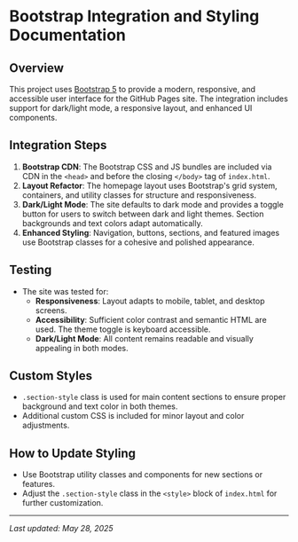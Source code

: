 # Bootstrap Integration and Styling Documentation

## Overview
This project uses [Bootstrap 5](https://getbootstrap.com/) to provide a modern, responsive, and accessible user interface for the GitHub Pages site. The integration includes support for dark/light mode, a responsive layout, and enhanced UI components.

## Integration Steps
1. **Bootstrap CDN**: The Bootstrap CSS and JS bundles are included via CDN in the `<head>` and before the closing `</body>` tag of `index.html`.
2. **Layout Refactor**: The homepage layout uses Bootstrap's grid system, containers, and utility classes for structure and responsiveness.
3. **Dark/Light Mode**: The site defaults to dark mode and provides a toggle button for users to switch between dark and light themes. Section backgrounds and text colors adapt automatically.
4. **Enhanced Styling**: Navigation, buttons, sections, and featured images use Bootstrap classes for a cohesive and polished appearance.

## Testing
- The site was tested for:
  - **Responsiveness**: Layout adapts to mobile, tablet, and desktop screens.
  - **Accessibility**: Sufficient color contrast and semantic HTML are used. The theme toggle is keyboard accessible.
  - **Dark/Light Mode**: All content remains readable and visually appealing in both modes.

## Custom Styles
- `.section-style` class is used for main content sections to ensure proper background and text color in both themes.
- Additional custom CSS is included for minor layout and color adjustments.

## How to Update Styling
- Use Bootstrap utility classes and components for new sections or features.
- Adjust the `.section-style` class in the `<style>` block of `index.html` for further customization.

---
_Last updated: May 28, 2025_
